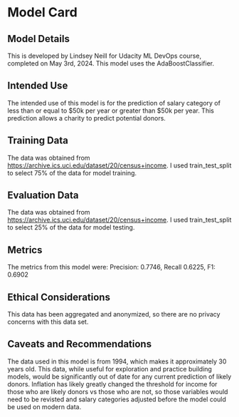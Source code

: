 # Model Card


## Model Details
This is developed by Lindsey Neill for Udacity ML DevOps course, completed on May 3rd, 2024.  This model uses the AdaBoostClassifier.

## Intended Use
The intended use of this model is for the prediction of salary category of less than or equal to $50k per year or greater than $50k per year.  This prediction allows a charity to predict potential donors. 

## Training Data
The data was obtained from  https://archive.ics.uci.edu/dataset/20/census+income.   I used train_test_split to select 75% of the data for model training. 

## Evaluation Data
The data was obtained from  https://archive.ics.uci.edu/dataset/20/census+income.   I used train_test_split to select 25% of the data for model testing. 

## Metrics
The metrics from this model were:
Precision: 0.7746,  Recall 0.6225, F1: 0.6902

## Ethical Considerations
This data has been aggregated and anonymized,  so there are no privacy concerns with this data set.    

## Caveats and Recommendations
The data used in this model is from 1994, which makes it approximately 30 years old.  This data, while useful for exploration and practice building models, would be significantly out of date for any current prediction of likely donors.   Inflation has likely greatly changed the threshold for income for those who are likely donors vs those who are not, so those variables would need to be revisted and salary categories adjusted before the model could be used on modern data. 
